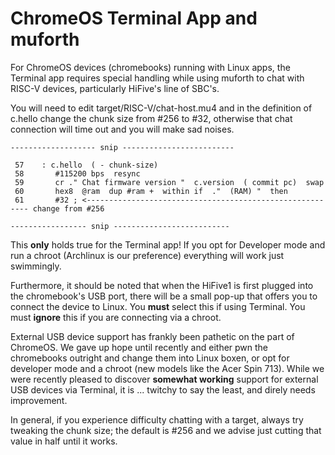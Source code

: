 # ChromeOS Terminal App and muforth

For ChromeOS devices (chromebooks) running with Linux apps, the Terminal app
requires special handling while using muforth to chat with RISC-V
devices, particularly HiFive's line of SBC's.

You will need to edit target/RISC-V/chat-host.mu4 and in the definition of 
c.hello change the chunk size from #256 to #32, otherwise that chat connection
will time out and you will make sad noises.

```
------------------- snip -------------------------

 57    : c.hello  ( - chunk-size)
 58       #115200 bps  resync
 59       cr ." Chat firmware version "  c.version  ( commit pc)  swap
 60       hex8  @ram  dup #ram +  within if  ."  (RAM) "  then
 61       #32 ; <--------------------------------------------------------- change from #256

----------------- snip --------------------------

```

This **only** holds true for the Terminal app! If you opt for Developer mode and run
a chroot (Archlinux is our preference) everything will work just swimmingly.

Furthermore, it should be noted that when the HiFive1 is first plugged into the 
chromebook's USB port, there will be a small pop-up that offers you to connect the
device to Linux. You **must** select this if using Terminal.  You must **ignore** this
if you are connecting via a chroot.

External USB device support has frankly been pathetic on the part of ChromeOS.  We gave
up hope until recently and either pwn the chromebooks outright and change them into Linux boxen,
or opt for developer mode and a chroot (new models like the Acer Spin 713).  While we
were recently pleased to discover **somewhat working** support for external USB devices via
Terminal, it is ... twitchy to say the least, and direly needs improvement.

In general, if you experience difficulty chatting with a target, always try tweaking the
chunk size; the default is #256 and we advise just cutting that value in half until it works.
